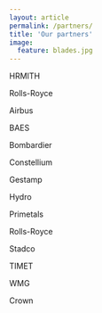 ```yaml
---
layout: article
permalink: /partners/
title: 'Our partners'
image:
  feature: blades.jpg
---
```


HRMITH

Rolls-Royce

Airbus

BAES

Bombardier

Constellium

Gestamp

Hydro

Primetals

Rolls-Royce

Stadco

TIMET

WMG

Crown
